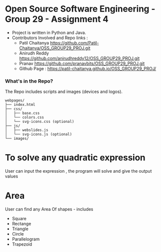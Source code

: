 # Open Source Software Engineering - Group 29 - Assignment 4 
 * Project is written in Python and Java.
 * Contributors Involved and Repo links :
   * Patil Chaitanya <https://github.com/Patil-Chaitanya/OSS_GROUP29_PROJ.git>
   * Anirudh Reddy <https://github.com/anirudhreddy12/OSS_GROUP29_PROJ.git>
   * Pranav <https://github.com/pranavbits/OSS_GROUP29_PROJ.git>
   * Github Page : https://patil-chaitanya.github.io/OSS_GROUP29_PROJ/

### What's in the Repo?
The Repo includes scripts and images (devices and logos).

```
webpages/
├── index.html
├── css/
│   ├── base.css
│   └── colors.css
│   └── svg-icons.css (optional)
├── js/
│   ├── webslides.js
│   └── svg-icons.js (optional)
└── images/
```
 
 
# To solve any quadratic expression

User can input the expression , the program will solve and give the output values

# Area

User can find any Area Of shapes - includes 
  * Square
  * Rectange
  * Triangle 
  * Circle 
  * Parallelogram 
  * Trapezoid

